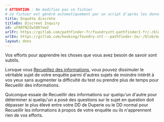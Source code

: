 ```yaml
---
# ATTENTION : Ne modifiez pas ce fichier
# Ce fichier est généré automatiquement par un script d'après les données du module Foundry VTT officiel et de sa traduction
title: Enquête discrète
titleEn: Discreet Inquiry
id: uF0ATN2Zw1Q67ew2
urlFr: https://gitlab.com/pathfinder-fr/foundryvtt-pathfinder2-fr/-/blob/master/data/feats/uF0ATN2Zw1Q67ew2.htm
urlEn: https://gitlab.com/hooking/foundry-vtt---pathfinder-2e/-/blob/master/packs/data/feats.db/discreet-inquiry.json
layout: dons
---
```

Vos efforts pour apprendre les choses que vous avez besoin de savoir sont subtils.

Lorsque vous [Recueillez des informations](../actions/recueillir-des-informations.md), vous pouvez dissimuler le véritable sujet de votre enquête parmi d'autres sujets de moindre intérêt à vos yeux sans augmenter la difficulté du test ou prendre plus de temps pour Recueillir des informations.

Quiconque essaie de Recueillir des informations sur quelqu'un d'autre pour déterminer si quelqu'un a posé des questions sur le sujet en question doit dépasser le plus élevé entre votre DD de Duperie ou le DD normal pour Recueillir les informations à propos de votre enquête ou ils n'apprennent rien de vos efforts.
